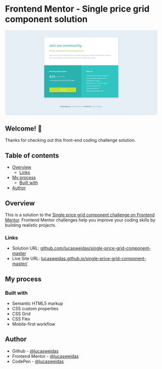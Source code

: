 # Frontend Mentor - Single price grid component solution

![Preview for the Single price grid component coding challenge](./preview/desktop-preview.jpg)

## Welcome! 👋

Thanks for checking out this front-end coding challenge solution.

## Table of contents
- [Overview](#overview)
  - [Links](#links)
- [My process](#my-process)
  - [Built with](#built-with)
- [Author](#author)

## Overview

This is a solution to the [Single price grid component challenge on Frontend Mentor](https://www.frontendmentor.io/challenges/single-price-grid-component-5ce41129d0ff452fec5abbbc). Frontend Mentor challenges help you improve your coding skills by building realistic projects.

### Links

- Solution URL: [github.com/lucasweidas/single-price-grid-component-master](https://github.com/lucasweidas/single-price-grid-component-master)
- Live Site URL: [lucasweidas.github.io/single-price-grid-component-master/](https://lucasweidas.github.io/single-price-grid-component-master/)

## My process

### Built with

- Semantic HTML5 markup
- CSS custom properties
- CSS Grid
- CSS Flex
- Mobile-first workflow

## Author

- Github - [@lucasweidas](https://github.com/LucasWeidas)
- Frontend Mentor - [@lucasweidas](https://www.frontendmentor.io/profile/lucasweidas)
- CodePen - [@lucasweidas](https://codepen.io/lucasweidas)
